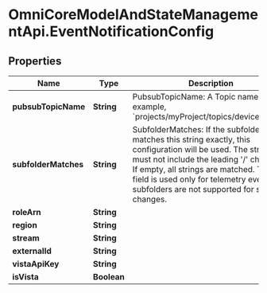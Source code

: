 # OmniCoreModelAndStateManagementApi.EventNotificationConfig

## Properties

Name | Type | Description | Notes
------------ | ------------- | ------------- | -------------
**pubsubTopicName** | **String** | PubsubTopicName: A Topic name. For example, &#x60;projects/myProject/topics/deviceEvents&#x60;. | [optional] 
**subfolderMatches** | **String** | SubfolderMatches: If the subfolder name matches this string exactly, this configuration will be used. The string must not include the leading &#39;/&#39; character. If empty, all strings are matched. This field is used only for telemetry events; subfolders are not supported for state changes. | [optional] 
**roleArn** | **String** |  | [optional] 
**region** | **String** |  | [optional] 
**stream** | **String** |  | [optional] 
**externalId** | **String** |  | [optional] 
**vistaApiKey** | **String** |  | [optional] 
**isVista** | **Boolean** |  | [optional] 


